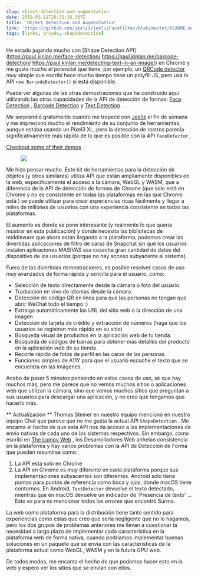 ```yaml
---
slug: object-detection-and-augmentation
date: 2019-03-11T20:32:18.307Z
title: 'Object Detection and Augmentation'
link: 'https://github.com/jeeliz/jeelizFaceFilter/blob/master/README.md#features'
tags: [links, qrcode, shapedetection]
---
```

He estado jugando mucho con [Shape Detection API](https://paul.kinlan.me/face-detection/ https://paul.kinlan.me/barcode-detection/ https://paul.kinlan.me/detecting-text-in-an-image/) en Chrome y me gusta mucho el potencial que tiene, por ejemplo, un [QRCode detector](https://qrsnapper.com) muy simple que escribí hace mucho tiempo tiene un polyfill JS, pero usa la API `new BarcodeDetector()` si está disponible.

Puede ver algunas de las otras demostraciones que he construido aquí utilizando las otras capacidades de la API de detección de formas: [Face Detection](https://paul.kinlan.me/face-detection/) , [Barcode Detection](https://paul.kinlan.me/barcode-detection/) y [Text Detection](https://paul.kinlan.me/detecting-text-in-an-image/) .

Me sorprendió gratamente cuando me tropecé con [Jeeliz](https://jeeliz.com) el fin de semana y me impresionó mucho el rendimiento de su conjunto de herramientas, aunque estaba usando un Pixel3 XL, pero la detección de rostros parecía significativamente más rápida de lo que es posible con la API `FaceDetector` .

[Checkout some of their demos](https://jeeliz.com/sunglasses) .

<figure>
  <img src="/images/2019-03-11-object-detection-and-augmentation.jpeg">
</figure>

Me hizo pensar mucho. Este kit de herramientas para la detección de objetos (y otros similares) utiliza API que están ampliamente disponibles en la web, específicamente el acceso a la cámara, WebGL y WASM, que a diferencia de la API de detección de formas de Chrome (que solo está en Chrome y no es consistente en todas las plataformas en las que Chrome está ) se puede utilizar para crear experiencias ricas fácilmente y llegar a miles de millones de usuarios con una experiencia consistente en todas las plataformas.

El aumento es donde se pone interesante (y realmente lo que quería mostrar en esta publicación) y donde necesita las bibliotecas de middleware que ahora están llegando a la plataforma, podemos crear las divertidas aplicaciones de filtro de caras de Snapchat sin que los usuarios instalen aplicaciones MASIVAS esa cosecha gran cantidad de datos del dispositivo de los usuarios (porque no hay acceso subyacente al sistema).

Fuera de las divertidas demostraciones, es posible resolver casos de uso muy avanzados de forma rápida y sencilla para el usuario, como:

* Selección de texto directamente desde la cámara o foto del usuario.
* Traducción en vivo de idiomas desde la cámara.
* Detección de código QR en línea para que las personas no tengan que abrir WeChat todo el tiempo :)
* Extraiga automáticamente las URL del sitio web o la dirección de una imagen
* Detección de tarjeta de crédito y extracción de números (haga que los usuarios se registren más rápido en su sitio)
* Búsqueda visual de productos en la aplicación web de tu tienda.
* Búsqueda de códigos de barras para obtener más detalles del producto en la aplicación web de su tienda.
* Recorte rápido de fotos de perfil en las caras de las personas.
* Funciones simples de A11Y para que el usuario escuche el texto que se encuentra en las imágenes.

Acabo de pasar 5 minutos pensando en estos casos de uso, sé que hay muchos más, pero me parece que no vemos muchos sitios o aplicaciones web que utilizan la cámara, sino que vemos muchos sitios que preguntan a sus usuarios para descargar una aplicación, y no creo que tengamos que hacerlo más.

** Actualización ** Thomas Steiner en nuestro equipo mencionó en nuestro equipo Chat que parece que no me gusta la actual API `ShapeDetection` . Me encanta el hecho de que esta API nos da acceso a las implementaciones de envío nativas de cada uno de los sistemas respectivos. Sin embargo, como escribí en [The Lumpy Web](/the-lumpy-web/) , los Desarrolladores Web anhelan consistencia en la plataforma y hay varios problemas con la API de Detección de Forma que pueden resumirse como:

1. La API está solo en Chrome
2. La API en Chrome es muy diferente en cada plataforma porque sus implementaciones subyacentes son diferentes. Android solo tiene puntos para puntos de referencia como boca y ojos, donde macOS tiene contornos. En Android, `TextDetector` devuelve el texto detectado, mientras que en macOS devuelve un indicador de &#39;Presencia de texto&#39; ... Esto es para no mencionar todos los errores que encontró Surma.

La web como plataforma para la distribución tiene tanto sentido para experiencias como estas que creo que sería negligente que no lo hagamos, pero los dos grupos de problemas anteriores me llevan a cuestionar la necesidad a largo plazo de implementar cada característica en la plataforma web de forma nativa, cuando podríamos implementar buenas soluciones en un paquete que se envía con las características de la plataforma actual como WebGL, WASM y en la futura GPU web.

De todos modos, me encanta el hecho de que podamos hacer esto en la web y espero ver los sitios que se envían con ellos.